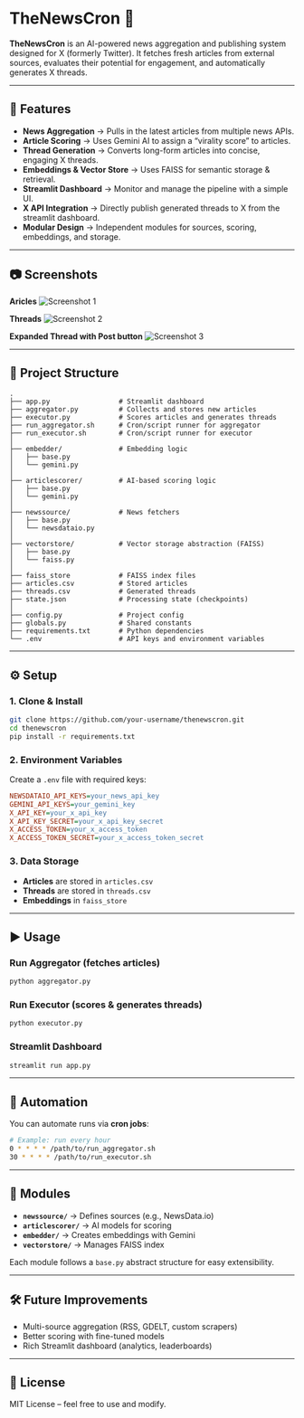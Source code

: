 # TheNewsCron 📰

**TheNewsCron** is an AI-powered news aggregation and publishing system designed for X (formerly Twitter).
It fetches fresh articles from external sources, evaluates their potential for engagement, and automatically generates X threads.

---

## 🚀 Features

- **News Aggregation** → Pulls in the latest articles from multiple news APIs.
- **Article Scoring** → Uses Gemini AI to assign a “virality score” to articles.
- **Thread Generation** → Converts long-form articles into concise, engaging X threads.
- **Embeddings & Vector Store** → Uses FAISS for semantic storage & retrieval.
- **Streamlit Dashboard** → Monitor and manage the pipeline with a simple UI.
- **X API Integration** → Directly publish generated threads to X from the streamlit dashboard.
- **Modular Design** → Independent modules for sources, scoring, embeddings, and storage.

---

## 📷 Screenshots

**Aricles**
![Screenshot 1](screenshots/1.png)

**Threads**
![Screenshot 2](screenshots/2.png)

**Expanded Thread with Post button**
![Screenshot 3](screenshots/3.png)

---

## 📂 Project Structure

```
.
├── app.py                 # Streamlit dashboard
├── aggregator.py          # Collects and stores new articles
├── executor.py            # Scores articles and generates threads
├── run_aggregator.sh      # Cron/script runner for aggregator
├── run_executor.sh        # Cron/script runner for executor
│
├── embedder/              # Embedding logic
│   ├── base.py
│   └── gemini.py
│
├── articlescorer/         # AI-based scoring logic
│   ├── base.py
│   └── gemini.py
│
├── newssource/            # News fetchers
│   ├── base.py
│   └── newsdataio.py
│
├── vectorstore/           # Vector storage abstraction (FAISS)
│   ├── base.py
│   └── faiss.py
│
├── faiss_store            # FAISS index files
├── articles.csv           # Stored articles
├── threads.csv            # Generated threads
├── state.json             # Processing state (checkpoints)
│
├── config.py              # Project config
├── globals.py             # Shared constants
├── requirements.txt       # Python dependencies
└── .env                   # API keys and environment variables
```

---

## ⚙️ Setup

### 1. Clone & Install

```bash
git clone https://github.com/your-username/thenewscron.git
cd thenewscron
pip install -r requirements.txt
```

### 2. Environment Variables

Create a `.env` file with required keys:

```ini
NEWSDATAIO_API_KEYS=your_news_api_key
GEMINI_API_KEYS=your_gemini_key
X_API_KEY=your_x_api_key
X_API_KEY_SECRET=your_x_api_key_secret
X_ACCESS_TOKEN=your_x_access_token
X_ACCESS_TOKEN_SECRET=your_x_access_token_secret
```

### 3. Data Storage

- **Articles** are stored in `articles.csv`
- **Threads** are stored in `threads.csv`
- **Embeddings** in `faiss_store`

---

## ▶️ Usage

### Run Aggregator (fetches articles)

```bash
python aggregator.py
```

### Run Executor (scores & generates threads)

```bash
python executor.py
```

### Streamlit Dashboard

```bash
streamlit run app.py
```

---

## 🔄 Automation

You can automate runs via **cron jobs**:

```bash
# Example: run every hour
0 * * * * /path/to/run_aggregator.sh
30 * * * * /path/to/run_executor.sh
```

---

## 🧩 Modules

- **`newssource/`** → Defines sources (e.g., NewsData.io)
- **`articlescorer/`** → AI models for scoring
- **`embedder/`** → Creates embeddings with Gemini
- **`vectorstore/`** → Manages FAISS index

Each module follows a `base.py` abstract structure for easy extensibility.

---

## 🛠️ Future Improvements

- Multi-source aggregation (RSS, GDELT, custom scrapers)
- Better scoring with fine-tuned models
- Rich Streamlit dashboard (analytics, leaderboards)

---

## 📜 License

MIT License – feel free to use and modify.
